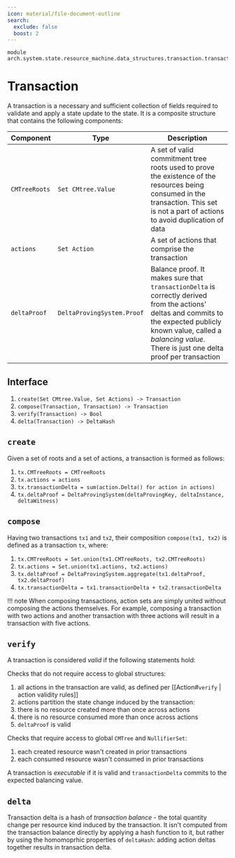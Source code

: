 ```yaml
---
icon: material/file-document-outline
search:
  exclude: false
  boost: 2
---
```


```juvix
module arch.system.state.resource_machine.data_structures.transaction.transaction;
```

# Transaction

A transaction is a necessary and sufficient collection of fields required to validate and apply a state update to the state.
It is a composite structure that contains the following components:

|Component|Type|Description|
|-|-|-|
|`CMTreeRoots`|`Set CMtree.Value`|A set of valid commitment tree roots used to prove the existence of the resources being consumed in the transaction. This set is not a part of actions to avoid duplication of data|
|`actions`|`Set Action`|A set of actions that comprise the transaction|
|`deltaProof`|`DeltaProvingSystem.Proof`|Balance proof. It makes sure that `transactionDelta` is correctly derived from the actions' deltas and commits to the expected publicly known value, called a _balancing value_. There is just one delta proof per transaction|

## Interface

1. `create(Set CMtree.Value, Set Actions) -> Transaction`
2. `compose(Transaction, Transaction) -> Transaction`
3. `verify(Transaction) -> Bool`
4. `delta(Transaction) -> DeltaHash`

## `create`
Given a set of roots and a set of actions, a transaction is formed as follows:

1. `tx.CMTreeRoots = CMTreeRoots`
2. `tx.actions = actions`
3. `tx.transactionDelta = sum(action.Delta() for action in actions)`
4. `tx.deltaProof = DeltaProvingSystem(deltaProvingKey, deltaInstance, deltaWitness)`


## `compose`

Having two transactions `tx1` and `tx2`, their composition `compose(tx1, tx2)` is defined as a transaction `tx`, where:

1. `tx.CMTreeRoots = Set.union(tx1.CMTreeRoots, tx2.CMTreeRoots)`
2. `tx.actions = Set.union(tx1.actions, tx2.actions)`
3. `tx.deltaProof = DeltaProvingSystem.aggregate(tx1.deltaProof, tx2.deltaProof)`
4. `tx.transactionDelta = tx1.transactionDelta + tx2.transactionDelta`

!!! note
    When composing transactions, action sets are simply united without composing the actions themselves. For example, composing a transaction with two actions and another transaction with three actions will result in a transaction with five actions.

## `verify`

A transaction is considered _valid_ if the following statements hold:

Checks that do not require access to global structures:

1. all actions in the transaction are valid, as defined per [[Action#`verify` | action validity rules]]
1. actions partition the state change induced by the transaction:
  1. there is no resource created more than once across actions
  2. there is no resource consumed more than once across actions
3. `deltaProof` is valid

Checks that require access to global `CMTree` and `NullifierSet`:

1. each created resource wasn't created in prior transactions
2. each consumed resource wasn't consumed in prior transactions

A transaction is *executable* if it is valid and `transactionDelta` commits to the expected balancing value.

## `delta`

Transaction delta is a hash of _transaction balance_ - the total quantity change per resource kind induced by the transaction. It isn't computed from the transaction balance directly by applying a hash function to it, but rather by using the homomoprhic properties of `deltaHash`: adding action deltas together results in transaction delta.